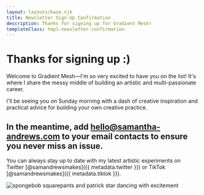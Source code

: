 ```yaml
---
layout: layouts/base.njk
title: Newsletter Sign-Up Confirmation
description: Thanks for signing up for Gradient Mesh!
templateClass: tmpl-newsletter-confirmation
---
```


# Thanks for signing up :)

Welcome to Gradient Mesh—I'm so very excited to have you on the list! It's where I share the messy middle of building an artistic and multi-passionate career.

I'll be seeing you on Sunday morning with a dash of creative inspiration and practical advice for building your own creative practice.

## In the meantime, add hello@samantha-andrews.com to your email contacts to ensure you never miss an issue.

You can always stay up to date with my latest artistic experiments on Twitter [@samandrewsmakes]({{ metadata.twitter }}) or TikTok [@samandrewsmakes]({{ metadata.tiktok }}).

![spongebob squarepants and patrick star dancing with excitement](https://media.giphy.com/media/GWNBoSxSpt7Ik/giphy.gif)
